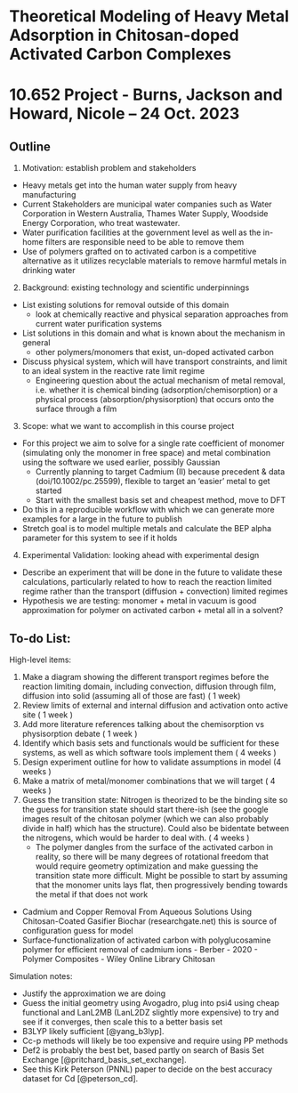# Theoretical Modeling of Heavy Metal Adsorption in Chitosan-doped Activated Carbon Complexes
# 10.652 Project - Burns, Jackson and Howard, Nicole – 24 Oct. 2023

## Outline
 1. Motivation: establish problem and stakeholders
 - Heavy metals get into the human water supply from heavy manufacturing
 - Current Stakeholders are municipal water companies such as Water Corporation in Western Australia, Thames Water Supply, Woodside Energy Corporation, who treat wastewater.
 - Water purification facilities at the government level as well as the in-home filters are responsible need to be able to remove them
 - Use of polymers grafted on to activated carbon is a competitive alternative as it utilizes recyclable materials to remove harmful metals in drinking water

 2. Background: existing technology and scientific underpinnings
 - List existing solutions for removal outside of this domain
    - look at chemically reactive and physical separation approaches from current water purification systems
 - List solutions in this domain and what is known about the mechanism in general
    - other polymers/monomers that exist, un-doped activated carbon
 - Discuss physical system, which will have transport constraints, and limit to an ideal system in the reactive rate limit regime
    - Engineering question about the actual mechanism of metal removal, i.e. whether it is chemical binding (adsorption/chemisorption) or a physical process (absorption/physisorption) that occurs onto the surface through a film

 3. Scope: what we want to accomplish in this course project
 - For this project we aim to solve for a single rate coefficient of monomer (simulating only the monomer in free space) and metal combination using the software we used earlier, possibly Gaussian
    - Currently planning to target Cadmium (II) because precedent & data (doi/10.1002/pc.25599), flexible to target an ‘easier’ metal to get started 
    - Start with the smallest basis set and cheapest method, move to DFT
 - Do this in a reproducible workflow with which we can generate more examples for a large in the future to publish
 - Stretch goal is to model multiple metals and calculate the BEP alpha parameter for this system to see if it holds

 4. Experimental Validation: looking ahead with experimental design
 - Describe an experiment that will be done in the future to validate these calculations, particularly related to how to reach the reaction limited regime rather than the transport (diffusion + convection) limited regimes
 - Hypothesis we are testing: monomer + metal in vacuum is good approximation for polymer on activated carbon + metal all in a solvent?

## To-do List:
High-level items:
 1. Make a diagram showing the different transport regimes before the reaction limiting domain, including convection, diffusion through film, diffusion into solid (assuming all of those are fast) ( 1 week) 
 2. Review limits of external and internal diffusion and activation onto active site ( 1 week ) 
 3. Add more literature references talking about the chemisorption vs physisorption debate ( 1 week ) 
 4. Identify which basis sets and functionals would be sufficient for these systems, as well as which software tools implement them ( 4 weeks )
 5. Design experiment outline for how to validate assumptions in model (4 weeks ) 
 6. Make a matrix of metal/monomer combinations that we will target ( 4 weeks ) 
 7. Guess the transition state: Nitrogen is theorized to be the binding site so the guess for transition state should start there-ish (see the google images result of the chitosan polymer (which we can also probably divide in half) which has the structure). Could also be bidentate between the nitrogens, which would be harder to deal with. ( 4 weeks )
    - The polymer dangles from the surface of the activated carbon in reality, so there will be many degrees of rotational freedom that would require geometry optimization and make guessing the transition state more difficult. Might be possible to start by assuming that the monomer units lays flat, then progressively bending towards the metal if that does not work
 - Cadmium and Copper Removal From Aqueous Solutions Using Chitosan-Coated Gasifier Biochar (researchgate.net) this is source of configuration guess for model
 - Surface‐functionalization of activated carbon with polyglucosamine polymer for efficient removal of cadmium ions - Berber - 2020 - Polymer Composites - Wiley Online Library  Chitosan 

Simulation notes:
- Justify the approximation we are doing
- Guess the initial geometry using Avogadro, plug into psi4 using cheap functional and LanL2MB (LanL2DZ slightly more expensive) to try and see if it converges, then scale this to a better basis set
- B3LYP likely sufficient [@yang_b3lyp].
- Cc-p methods will likely be too expensive and require using PP methods
- Def2 is probably the best bet, based partly on search of Basis Set Exchange [@pritchard_basis_set_exchange].
- See this Kirk Peterson (PNNL) paper to decide on the best accuracy dataset for Cd [@peterson_cd].
